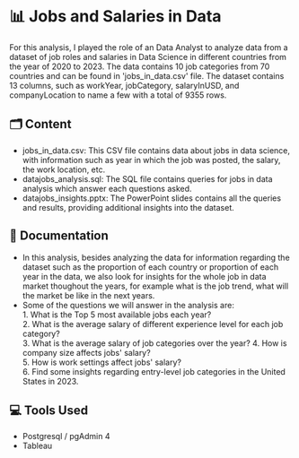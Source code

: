 # 📊 Jobs and Salaries in Data 

For this analysis, I played the role of an Data Analyst to analyze data from a dataset of job roles and salaries in Data Science in different countries from the year of 2020 to 2023. The data contains 10 job categories from 70 countries and can be found in 'jobs_in_data.csv' file. The dataset contains 13 columns, such as workYear, jobCategory, salaryInUSD, and companyLocation to name a few with a total of 9355 rows.
## 🗂️ Content
- jobs_in_data.csv: This CSV file contains data about jobs in data science, with information such as year in which the job was posted, the salary, the work location, etc.
- datajobs_analysis.sql: The SQL file contains queries for jobs in data analysis which answer each questions asked.
- datajobs_insights.pptx: The PowerPoint slides contains all the queries and results, providing additional insights into the dataset.
## 📝 Documentation

- In this analysis, besides analyzing the data for information regarding the dataset such as the proportion of each country or proportion of each year in the data, we also look for insights for the whole job in data market thoughout the years, for example what is the job trend, what will the market be like in the next years.
- Some of the questions we will answer in the analysis are:   
        1. What is the Top 5 most available jobs each year?   
        2. What is the average salary of different experience level for each job category?         
        3. What is the average salary of job categories over the year?
        4. How is company size affects jobs' salary?        
        5. How is work settings affect jobs' salary?        
        6. Find some insights regarding entry-level job categories in the United States in 2023.



## 💻 Tools Used
- Postgresql / pgAdmin 4
- Tableau
